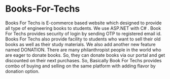 # Books-For-Techs
Books For Techs is E-commerce based website which designed to provide all type of engineering books to students. We use ASP.NET with C# . Book For Techs provides security of login by sending OTP to registered email id. Books For Techs also provide facility to students who want to sell their old books as well as their study materials. We also add another new feature named DONATION. There are many philanthropist people in the world who are eager to donate books. So, they can donate books via our portal and get discounted on their next purchases.  So, Basically Book For Techs provides combo of buying and selling on the same platform with adding flavor by donation option.
